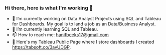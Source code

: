 ### Hi there, here is what I'm working 👋



- 🔭 I’m currently working on Data Analyst Projects using SQL and Tableau for Dashboards. My goal is to land a job as an Data/Business Analyst.
- 🌱 I’m currently learning SQL and Tableau.
- 📫 How to reach me: hanifbeeks17@gmail.com
- 🌱 Here's my Tableau Public Page where I store dashboards I created https://tabsoft.co/3avUDGP.


